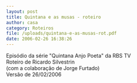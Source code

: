 ```yaml
---
layout: post
title: Quintana e as musas - roteiro
author: casa
category: Roteiros
file: /uploads/quintana-e-as-musas-rot.pdf
date: 2006-02-26 16:38:26
---
```

Episódio da série "Quintana Anjo Poeta" da RBS TV\
Roteiro de Ricardo Silvestrin\
(com a colaboração de Jorge Furtado)\
Versão de 26/02/2006